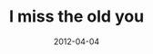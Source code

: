 ---
layout: base.njk
title : 'I miss the old you' 
view_title : 'I miss the old you' 
year : '2012' 
date : '2012-04-04' 
img_file : '/drawing/imisstheoldyou.png' 
html_file : 'imisstheoldyou' 
next_html : 'thedaygoessomuchslowerwithoutyouhere.html' 
year_order : '12' 
permalink : "title/{{html_file}}.html"
---